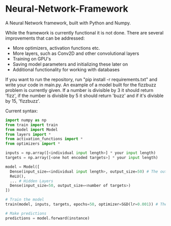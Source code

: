# Neural-Network-Framework
A Neural Network framework, built with Python and Numpy.

While the framework is currently functional it is not done. There are several improvements that can be addressed:
- More optimizers, activation functions etc.
- More layers, such as Conv2D and other convolutional layers
- Training on GPU's
- Saving model parameters and initializing these later on
- Additional functionality for working with databases

If you want to run the repository, run "pip install -r requirements.txt" and write your code in main.py. An example of a model built for the fizzbuzz problem is currently given. If a number is divisible by 3 it should return 'fizz', if the number is divisble by 5 it should return 'buzz' and if it's divisble by 15, 'fizzbuzz'.

Current syntax:
```python
import numpy as np
from train import train
from model import Model
from layers import *
from activation_functions import *
from optimizers import *

inputs = np.array([<individual input length>] * your input length)
targets = np.array([<one hot encoded targets>] * your input length)

model = Model([
  Dense(input_size=<individual input length>, output_size=50) # The output size can be whatever you want
  ReLU(),
  ... # Hidden Layers
  Dense(input_size=50, output_size=<number of targets>)
])

# Train the model
train(model, inputs, targets, epochs=50, optimizer=SGD(lr=0.001)) # The epochs and optimizer can be whatever

# Make predictions
predictions = model.forward(instance)
```
